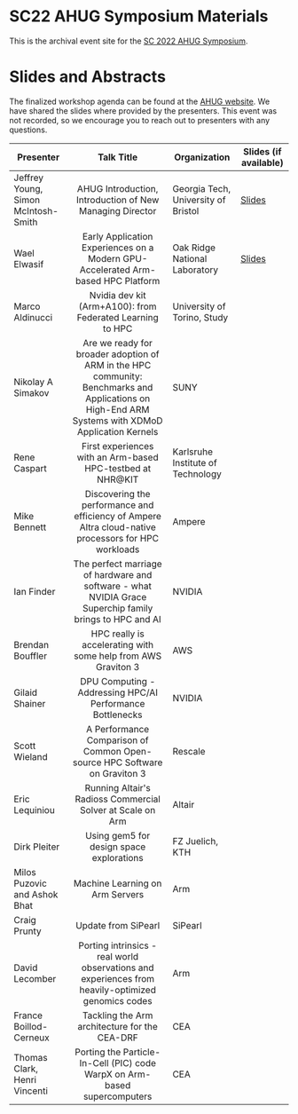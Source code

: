 # SC22 AHUG Symposium Materials
This is the archival event site for the [SC 2022 AHUG Symposium](https://a-hug.org/events/sc-2022-ahug-event/). 

# Slides and Abstracts
The finalized workshop agenda can be found at the [AHUG website](https://a-hug.org/events/sc-2022-ahug-event/). We have shared the slides where provided by the presenters. This event was not recorded, so we encourage you to reach out to presenters with any questions.

| Presenter | Talk Title | Organization | Slides (if available) |
| ---------------------------------- | :------------: | ---------- | --------------------------------|
| Jeffrey Young, Simon McIntosh-Smith | AHUG Introduction, Introduction of New Managing Director |	Georgia Tech, University of Bristol | [Slides](https://github.com/arm-hpc-user-group/sc22-ahug-symposium/blob/25292a858df2c994708c02b4d5d4171598638c76/presentations/01-jyoung-smcintoshsmith-ahug-intro.pdf)|
| Wael Elwasif | Early Application Experiences on a Modern GPU-Accelerated Arm-based HPC Platform | Oak Ridge National Laboratory | [Slides](https://github.com/arm-hpc-user-group/sc22-ahug-symposium/blob/25292a858df2c994708c02b4d5d4171598638c76/presentations/02-wael-elwasif-application-experiences-arm-nvidia-devkit-ahug-sc2022.pdf) |
| Marco Aldinucci              | Nvidia  dev kit (Arm+A100): from Federated Learning to HPC   | University  of Torino, Study       |                       |
| Nikolay A Simakov            | Are  we ready for broader adoption of ARM in the HPC community: Benchmarks  and Applications on High-End ARM Systems with XDMoD Application Kernels| SUNY                               |                       |
| Rene  Caspart                | First  experiences with an Arm-based HPC-testbed at NHR@KIT  | Karlsruhe  Institute of Technology |                       |
| Mike  Bennett                | Discovering  the performance and efficiency of Ampere Altra cloud-native processors for  HPC workloads | Ampere   |            |
| Ian  Finder                  | The  perfect marriage of hardware and software - what NVIDIA Grace Superchip  family brings to HPC and AI | NVIDIA |          |
| Brendan  Bouffler            | HPC  really is accelerating with  some help from AWS Graviton 3 | AWS                                |                       |
| Gilaid Shainer               | DPU  Computing - Addressing HPC/AI Performance Bottlenecks   | NVIDIA                             |                       |
| Scott Wieland                | A  Performance Comparison of Common Open-source HPC Software on Graviton 3 | Rescale                            |         |
| Eric Lequiniou               | Running  Altair's Radioss Commercial Solver at Scale on Arm  | Altair                             |                       |
| Dirk Pleiter                 | Using  gem5 for design space explorations                    | FZ  Juelich, KTH                   |                       |
| Milos Puzovic and Ashok Bhat | Machine  Learning on Arm Servers                             | Arm                                |                       |
| Craig Prunty                 | Update  from SiPearl                                         | SiPearl                            |                       |
| David Lecomber               | Porting  intrinsics - real world observations and experiences from heavily-optimized  genomics codes | Arm |              |
| France Boillod-Cerneux       | Tackling  the Arm architecture for the CEA-DRF               | CEA                                |                       |
| Thomas Clark, Henri Vincenti | Porting  the Particle-In-Cell (PIC) code WarpX on Arm-based supercomputers | CEA                  |                       |
